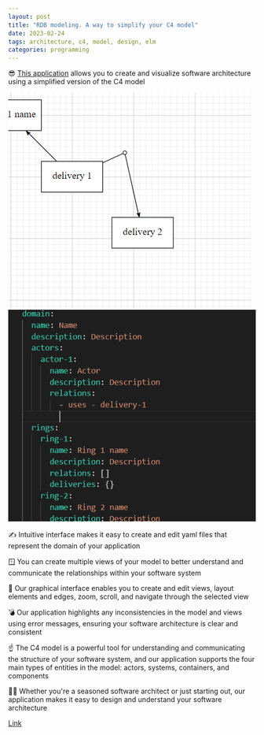 ```yaml
---
layout: post
title: "RDB modeling. A way to simplify your C4 model"
date: 2023-02-24
tags: architecture, c4, model, design, elm
categories: programming
---
```


😎 [This application](https://rdbmodel.github.io/) allows you to create and visualize software architecture using a simplified version of the C4 model

![image1](/images/diagram.eedae2b6.gif)
![image2](/images/editor.17fc0b0b.gif)

✍ Intuitive interface makes it easy to create and edit yaml files that represent the domain of your application

🪟 You can create multiple views of your model to better understand and communicate the relationships within your software system

🔎 Our graphical interface enables you to create and edit views, layout elements and edges, zoom, scroll, and navigate through the selected view

💣 Our application highlights any inconsistencies in the model and views using error messages, ensuring your software architecture is clear and consistent

☝ The C4 model is a powerful tool for understanding and communicating the structure of your software system, and our application supports the four main types of entities in the model: actors, systems, containers, and components

👨‍🔬 Whether you're a seasoned software architect or just starting out, our application makes it easy to design and understand your software architecture

[Link](https://rdbmodel.github.io/)
